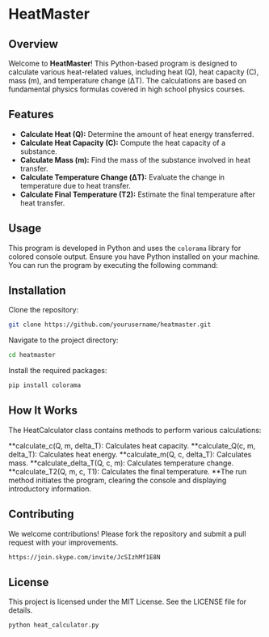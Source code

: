 # HeatMaster

## Overview

Welcome to **HeatMaster**! This Python-based program is designed to calculate various heat-related values, including heat (Q), heat capacity (C), mass (m), and temperature change (ΔT). The calculations are based on fundamental physics formulas covered in high school physics courses.

## Features

- **Calculate Heat (Q):** Determine the amount of heat energy transferred.
- **Calculate Heat Capacity (C):** Compute the heat capacity of a substance.
- **Calculate Mass (m):** Find the mass of the substance involved in heat transfer.
- **Calculate Temperature Change (ΔT):** Evaluate the change in temperature due to heat transfer.
- **Calculate Final Temperature (T2):** Estimate the final temperature after heat transfer.

## Usage

This program is developed in Python and uses the `colorama` library for colored console output. Ensure you have Python installed on your machine. You can run the program by executing the following command:

## Installation
Clone the repository:
```sh
git clone https://github.com/yourusername/heatmaster.git
```
Navigate to the project directory:

```sh
cd heatmaster
```
Install the required packages:
```sh
pip install colorama
```
## How It Works
The HeatCalculator class contains methods to perform various calculations:

**calculate_c(Q, m, delta_T): Calculates heat capacity.
**calculate_Q(c, m, delta_T): Calculates heat energy.
**calculate_m(Q, c, delta_T): Calculates mass.
**calculate_delta_T(Q, c, m): Calculates temperature change.
**calculate_T2(Q, m, c, T1): Calculates the final temperature.
**The run method initiates the program, clearing the console and displaying introductory information.

## Contributing
We welcome contributions! Please fork the repository and submit a pull request with your improvements.
```sh
https://join.skype.com/invite/JcSIzhMf1E8N
```

## License
This project is licensed under the MIT License. See the LICENSE file for details.



```sh
python heat_calculator.py
